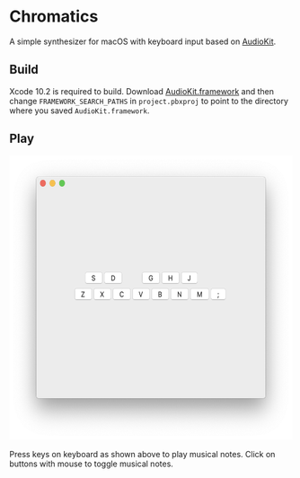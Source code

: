 # Chromatics

A simple synthesizer for macOS with keyboard input based on [AudioKit](https://audiokit.io/).

## Build

Xcode 10.2 is required to build. Download [AudioKit.framework](https://github.com/AudioKit/AudioKit/releases/download/v4.7/AudioKit.framework.zip) and then change `FRAMEWORK_SEARCH_PATHS` in `project.pbxproj` to point to the directory where you saved `AudioKit.framework`.

## Play

<img src="screenshot.png" alt="Screenshot" width="592" height="506">

Press keys on keyboard as shown above to play musical notes. Click on buttons with mouse to toggle musical notes.
